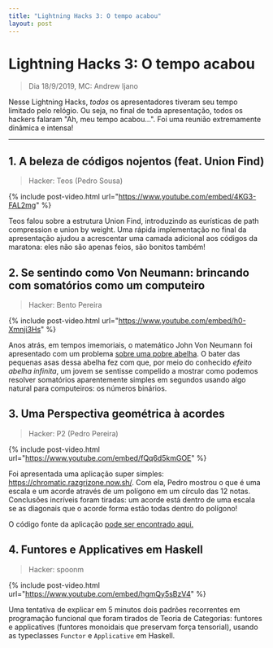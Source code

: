 ```yaml
---
title: "Lightning Hacks 3: O tempo acabou"
layout: post
---
```


# Lightning Hacks 3: O tempo acabou
> Dia 18/9/2019, MC: Andrew Ijano

Nesse Lightning Hacks, _todos_ os apresentadores tiveram seu tempo limitado pelo relógio.
Ou seja, no final de toda apresentação, todos os hackers falaram "Ah, meu tempo acabou...".
Foi uma reunião extremamente dinâmica e intensa!

<hr>

## 1. A beleza de códigos nojentos (feat. Union Find)
> Hacker: Teos (Pedro Sousa)

{% include post-video.html url="https://www.youtube.com/embed/4KG3-FAL2mg" %}

Teos falou sobre a estrutura Union Find, introduzindo as eurísticas de path compression e union by weight.
Uma rápida implementação no final da apresentação ajudou a acrescentar uma camada adicional aos códigos
da maratona: eles não são apenas feios, são bonitos também!

## 2. Se sentindo como Von Neumann: brincando com somatórios como um computeiro
> Hacker: Bento Pereira

{% include post-video.html url="https://www.youtube.com/embed/h0-Xmnji3Hs" %}

Anos atrás, em tempos imemoriais, o matemático John Von Neumann foi apresentado com um problema 
[sobre uma pobre abelha](https://courses.cs.vt.edu/~cs1104/ProblemSolving/Trains/Train.html). 
O bater das pequenas asas dessa abelha fez com que, por meio do conhecido _efeito abelha infinita_, 
um jovem se sentisse compelido a mostrar como podemos resolver somatórios aparentemente simples em 
segundos usando algo natural para computeiros: os números binários.

## 3. Uma Perspectiva geométrica à acordes
> Hacker: P2 (Pedro Pereira)

{% include post-video.html url="https://www.youtube.com/embed/fQq6d5kmGOE" %}

Foi apresentada uma aplicação super simples: <https://chromatic.razgrizone.now.sh/>.
Com ela, Pedro mostrou o que é uma escala e um acorde através de um polígono em um círculo das 12 notas.
Conclusões incríveis foram tiradas: um acorde está dentro de uma escala se as diagonais que o acorde forma
estão todas dentro do polígono!

O código fonte da aplicação [pode ser encontrado aqui.](https://github.com/pedro823/chromatic)

## 4. Funtores e Applicatives em Haskell
> Hacker: spoonm

{% include post-video.html url="https://www.youtube.com/embed/hgmQy5sBzV4" %}

Uma tentativa de explicar em 5 minutos dois padrões recorrentes em programação funcional que foram 
tirados de Teoria de Categorias: funtores e applicatives (funtores monoidais que preservam força tensorial), 
usando as typeclasses `Functor` e `Applicative` em Haskell.
